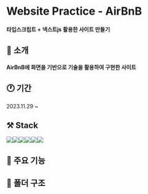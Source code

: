 # Website Practice - AirBnB
#### 타입스크립트 + 넥스트js 활용한 사이트 만들기

## 🚀 소개
#### AirBnB에 화면을 기반으로 기술을 활용하여 구현한 사이트

## 🕐 기간
2023.11.29 ~

## ⚒️ Stack
<img src="https://img.shields.io/badge/typescript-3178C6?style=for-the-badge&logo=typescript&logoColor=white"><img src="https://img.shields.io/badge/Next.js-000000?style=for-the-badge&logo=Next.js&logoColor=white"><img src="https://img.shields.io/badge/React-61DAFB?style=for-the-badge&logo=React&logoColor=black"><img src="https://img.shields.io/badge/mui-007FFF?style=for-the-badge&logo=mui&logoColor=black"><img src="https://img.shields.io/badge/reactquery-FF4154?style=for-the-badge&logo=reactquery&logoColor=black"><img src="https://img.shields.io/badge/Recoil-3578E5?style=for-the-badge&logo=recoil&logoColor=black">

## 📌 주요 기능
<!-- ### 화면구현
- 디자인 패턴
- 그리드
- MUI
- position
- CSS 사이즈 단위

### 드롭다운 & 모달
- useState
- 조건부렌더링
- useHook
  - 커스텀 훅 만들기 -->


## 📁 폴더 구조
